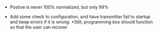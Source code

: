 * Postive is never 100% normalized, but only 99%

* Add some check to configuration, and have transmitter fail to startup and beep errors if it is wrong.
    *Still, programming box should function so that the user can recover

